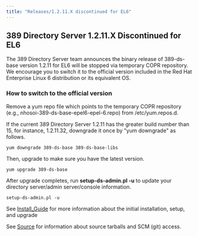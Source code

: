 ```yaml
---
title: "Releases/1.2.11.X discontinued for EL6"
---
```

389 Directory Server 1.2.11.X Discontinued for EL6
--------------------------------------------------

The 389 Directory Server team announces the binary release of 389-ds-base version 1.2.11 for EL6 will be stopped via temporary COPR repository. We encourage you to switch it to the official version included in the Red Hat Enterprise Linux 6 distribution or its equivalent OS.

### How to switch to the official version

Remove a yum repo file which points to the temporary COPR repository (e.g., nhosoi-389-ds-base-epel6-epel-6.repo) from /etc/yum.repos.d.

If the current 389 Directory Server 1.2.11 has the greater build number than 15, for instance, 1.2.11.32, downgrade it once by "yum downgrade" as follows.

`yum downgrade 389-ds-base 389-ds-base-libs`

Then, upgrade to make sure you have the latest version.

`yum upgrade 389-ds-base`

After upgrade completes, run **setup-ds-admin.pl -u** to update your directory server/admin server/console information.

`setup-ds-admin.pl -u`

See [Install\_Guide](../legacy/install-guide.html) for more information about the initial installation, setup, and upgrade

See [Source](../development/source.html) for information about source tarballs and SCM (git) access.
